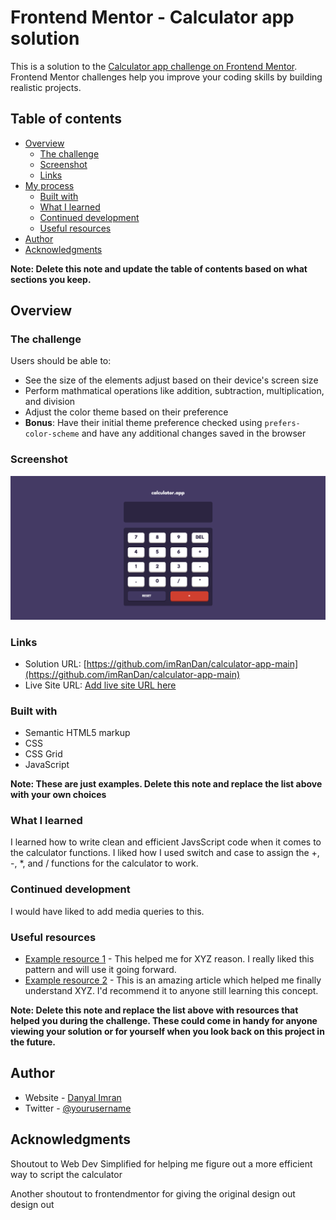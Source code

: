 # Frontend Mentor - Calculator app solution

This is a solution to the [Calculator app challenge on Frontend Mentor](https://www.frontendmentor.io/challenges/calculator-app-9lteq5N29). Frontend Mentor challenges help you improve your coding skills by building realistic projects. 

## Table of contents

- [Overview](#overview)
  - [The challenge](#the-challenge)
  - [Screenshot](#screenshot)
  - [Links](#links)
- [My process](#my-process)
  - [Built with](#built-with)
  - [What I learned](#what-i-learned)
  - [Continued development](#continued-development)
  - [Useful resources](#useful-resources)
- [Author](#author)
- [Acknowledgments](#acknowledgments)

**Note: Delete this note and update the table of contents based on what sections you keep.**

## Overview

### The challenge

Users should be able to:

- See the size of the elements adjust based on their device's screen size
- Perform mathmatical operations like addition, subtraction, multiplication, and division
- Adjust the color theme based on their preference
- **Bonus**: Have their initial theme preference checked using `prefers-color-scheme` and have any additional changes saved in the browser

### Screenshot

![](./images/calculator.app-screenshot.png)

### Links

- Solution URL: [https://github.com/imRanDan/calculator-app-main](https://github.com/imRanDan/calculator-app-main)
- Live Site URL: [Add live site URL here](https://your-live-site-url.com)

### Built with

- Semantic HTML5 markup
- CSS
- CSS Grid
- JavaScript


**Note: These are just examples. Delete this note and replace the list above with your own choices**

### What I learned

I learned how to write clean and efficient JavsScript code when it comes to the calculator functions. I liked how I used switch and case to assign the +, -, *, and / functions for the calculator to work.

### Continued development

I would have liked to add media queries to this.

### Useful resources

- [Example resource 1](https://www.example.com) - This helped me for XYZ reason. I really liked this pattern and will use it going forward.
- [Example resource 2](https://www.example.com) - This is an amazing article which helped me finally understand XYZ. I'd recommend it to anyone still learning this concept.

**Note: Delete this note and replace the list above with resources that helped you during the challenge. These could come in handy for anyone viewing your solution or for yourself when you look back on this project in the future.**

## Author

- Website - [Danyal Imran](https://danyalimran.com/)
- Twitter - [@yourusername](https://www.twitter.com/yourusername)


## Acknowledgments

Shoutout to Web Dev Simplified for helping me figure out a more efficient way to script the calculator

Another shoutout to frontendmentor for giving the original design out design out
